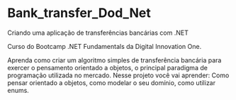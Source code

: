 # Bank_transfer_Dod_Net
Criando uma aplicação de transferências bancárias com .NET 



Curso do Bootcamp .NET Fundamentals da Digital Innovation One.

Aprenda como criar um algoritmo simples de transferência bancária para exercer o pensamento orientado a objetos, o principal paradigma de programação utilizada no mercado. Nesse projeto você vai aprender: Como pensar orientado a objetos, como modelar o seu domínio, como utilizar enums.
